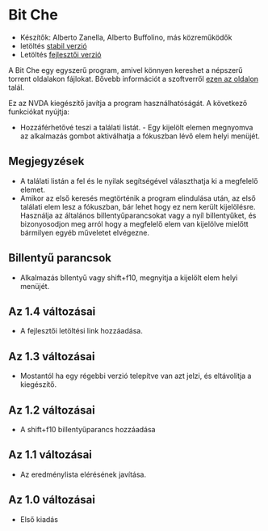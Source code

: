 # Bit Che #
*	 Készítők: Alberto Zanella, Alberto Buffolino, más közreműködők
*	 letöltés [stabil verzió][1]
*	 Letöltés [fejlesztői verzió][3]

A Bit Che egy egyszerű program, amivel könnyen kereshet a népszerű torrent
oldalakon fájlokat. Bővebb információt a szoftverről [ezen az oldalon][2]
talál.

Ez az NVDA kiegészítő javítja a program használhatóságát. A következő
funkciókat nyújtja:

- Hozzáférhetővé teszi a találati listát.  - Egy kijelölt elemen megnyomva
az alkalmazás gombot aktiválhatja a fókuszban lévő elem helyi menüjét.


## Megjegyzések ##
*	 A találati listán a fel és le nyilak segítségével választhatja ki a
   megfelelő elemet.
*	 Amikor az első keresés megtörténik a program elindulása után, az első
   találati elem lesz a fókuszban, bár lehet hogy ez nem került
   kijelölésre. Használja az általános billentyűparancsokat vagy a nyíl
   billentyűket, és bizonyosodjon meg arról hogy a megfelelő elem van
   kijelölve mielőtt bármilyen egyéb műveletet elvégezne.


## Billentyű parancsok ##
*	Alkalmazás bllentyű vagy shift+f10, megnyitja a kijelölt elem helyi
  menüjét.

## Az 1.4 változásai ##
*	 A fejlesztői letöltési link hozzáadása.

## Az 1.3 változásai ##
*	 Mostantól ha egy régebbi verzió telepítve van azt jelzi, és eltávolítja a
   kiegészítő.

## Az 1.2 változásai ##
*	 A shift+f10 billentyűparancs hozzáadása

## Az 1.1 változásai ##
*	 Az eredménylista elérésének javítása.

## Az 1.0 változásai ##
*	 Első kiadás

[1]: http://addons.nvda-project.org/files/get.php?file=bc

[2]: http://www.convivea.com

[3]: http://addons.nvda-project.org/files/get.php?file=bc-dev
